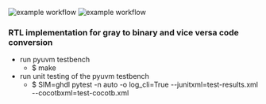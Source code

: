 ![example workflow](https://github.com/npatsiatzis/gray_bin_conv/actions/workflows/regression_pyuvm_bin_2_gray.yml/badge.svg)
![example workflow](https://github.com/npatsiatzis/gray_bin_conv/actions/workflows/coverage_pyuvm_bin_2_gray.yml/badge.svg)


### RTL implementation for gray to binary and vice versa code conversion

- run pyuvm testbench
    - $ make
- run unit testing of the pyuvm testbench
    - $  SIM=ghdl pytest -n auto -o log_cli=True --junitxml=test-results.xml --cocotbxml=test-cocotb.xml



